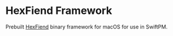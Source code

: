 #  HexFiend Framework 

Prebuilt [HexFiend](https://github.com/HexFiend/HexFiend) binary framework for macOS for use in SwiftPM.


